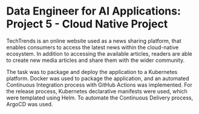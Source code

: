 # Data Engineer for AI Applications: Project 5 - Cloud Native Project

TechTrends is an online website used as a news sharing platform, that enables consumers to access the latest news within the cloud-native ecosystem. In addition to accessing the available articles, readers are able to create new media articles and share them with the wider community.

The task was to package and deploy the application to a Kubernetes platform. Docker was used to package the application, and an automated Continuous Integration process with GitHub Actions was implemented. For the release process, Kubernetes declarative manifests were used, which were templated using Helm. To automate the Continuous Delivery process, ArgoCD was used.
